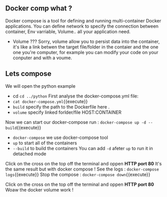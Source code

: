## Docker comp what ?
Docker compose is a tool for defining and running multi-container Docker applications.
You can define network to specify the connection between container, Env varriable, Volume.. all your application need.
- Volume ??? 
Sorry, volume allow you to  persist data into the container, it's like a link betwen the target file/folder in the contaier and the one one you're computer, for example you can modify your code on your conputer and with a voume.

## Lets compose
We will open the python example
- cd `cd ../python`
First analyse the docker-compose.yml file:
- `cat docker-compose.yml`{{execute}}
- `build` specify the path to the Dockerfile here . 
-  `volume` specify linked forlder/file HOST:CONTAINER

Now we can start our docker-compose run : `docker-compose up -d --build`{{execute}}
- `docker-compose` we use docker-compose tool
- `up` to start all of the containers 
- `--build` to build the containers
You can add `-d` afeter `up` to run it in detached mode

Click on the cross on the top off the terminal and oppen **HTTP port 80**
It's the same result but with docker compose !
See the logs : `docker-compose logs`{{execute}}
Stop the compose : `docker-compose down`{{execute}}


Click on the cross on the top off the terminal and oppen **HTTP port 80**
Woaw the docker volume work !
